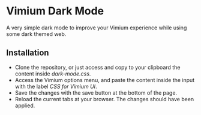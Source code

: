 # Vimium Dark Mode

A very simple dark mode to improve your Vimium experience while using some dark themed web.

## Installation

- Clone the repository, or just access and copy to your clipboard the content inside *dark-mode.css*.  
- Access the Vimium options menu, and paste the content inside the input with the label *CSS for Vimium UI*.
- Save the changes with the save button at the bottom of the page.
- Reload the current tabs at your browser. The changes should have been applied.


